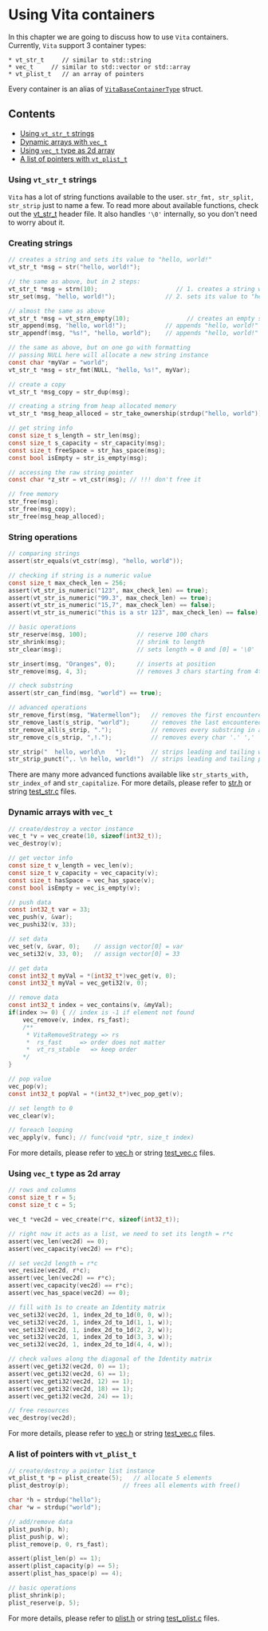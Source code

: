 # Using Vita containers
In this chapter we are going to discuss how to use `Vita` containers. Currently, `Vita` support 3 container types:

```
* vt_str_t     // similar to std::string
* vec_t     // similar to std::vector or std::array
* vt_plist_t   // an array of pointers
```

Every container is an alias of [`VitaBaseContainerType`](../../inc/vita/core/core.h#L115) struct.

## Contents
* [Using `vt_str_t` strings](page2.md#using-vt_str_t-strings)
* [Dynamic arrays with `vec_t`](page2.md#dynamic-arrays-with-vec_t)
* [Using `vec_t` type as 2d array](page2.md#using-vec_t-type-as-2d-array)
* [A list of pointers with `vt_plist_t`](page2.md#a-list-of-pointers-with-vt_plist_t)

### Using `vt_str_t` strings
`Vita` has a lot of string functions available to the user. `str_fmt, str_split, str_strip` just to name a few. To read more about available functions, check out the [vt_str_t](../../inc/vita/container/str.h) header file. It also handles `'\0'` internally, so you don't need to worry about it.

### Creating strings
```c
// creates a string and sets its value to "hello, world!"
vt_str_t *msg = str("hello, world!");

// the same as above, but in 2 steps:
vt_str_t *msg = strn(10);                      // 1. creates a string with length 10
str_set(msg, "hello, world!");              // 2. sets its value to "hello, world!"

// almost the same as above 
vt_str_t *msg = vt_strn_empty(10);                // creates an empty string with length of 0 and capacity of 10
str_append(msg, "hello, world!");           // appends "hello, world!"
str_appendf(msg, "%s!", "hello, world");    // appends "hello, world!"

// the same as above, but on one go with formatting 
// passing NULL here will allocate a new string instance
const char *myVar = "world";
vt_str_t *msg = str_fmt(NULL, "hello, %s!", myVar);

// create a copy
vt_str_t *msg_copy = str_dup(msg);

// creating a string from heap allocated memory
vt_str_t *msg_heap_alloced = str_take_ownership(strdup("hello, world"));

// get string info
const size_t s_length = str_len(msg);
const size_t s_capacity = str_capacity(msg);
const size_t freeSpace = str_has_space(msg);
const bool isEmpty = str_is_empty(msg);

// accessing the raw string pointer
const char *z_str = vt_cstr(msg); // !!! don't free it

// free memory
str_free(msg);
str_free(msg_copy);
str_free(msg_heap_alloced);
```

### String operations
```c
// comparing strings
assert(str_equals(vt_cstr(msg), "hello, world"));

// checking if string is a numeric value
const size_t max_check_len = 256;
assert(vt_str_is_numeric("123", max_check_len) == true);
assert(vt_str_is_numeric("99.3", max_check_len) == true);
assert(vt_str_is_numeric("15,7", max_check_len) == false);
assert(vt_str_is_numeric("this is a str 123", max_check_len) == false);

// basic operations
str_reserve(msg, 100);              // reserve 100 chars
str_shrink(msg);                    // shrink to length
str_clear(msg);                     // sets length = 0 and [0] = '\0' 

str_insert(msg, "Oranges", 0);      // inserts at position
str_remove(msg, 4, 3);              // removes 3 chars starting from 4th index

// check substring
assert(str_can_find(msg, "world") == true);

// advanced operations
str_remove_first(msg, "Watermellon");   // removes the first encountered substring
str_remove_last(s_strip, "world");      // removes the last encountered substring
str_remove_all(s_strip, ".");           // removes every substring in a string
str_remove_c(s_strip, ",!.");           // removes every char '.' ',' '!' in a string

str_strip("  hello, world\n   ");       // strips leading and tailing whitespace and control symbols
str_strip_punct(",. \n hello, world!")  // strips leading and tailing punctuation marks + whitespace and control symbols
```

There are many more advanced functions available like `str_starts_with, str_index_of` and `str_capitalize`. For more details, please refer to [str.h](../../inc/vita/container/str.h) or string [test_str.c](../../tests/src/test_str.c) files.

### Dynamic arrays with `vec_t`

```c
// create/destroy a vector instance
vec_t *v = vec_create(10, sizeof(int32_t));
vec_destroy(v);

// get vector info
const size_t v_length = vec_len(v);
const size_t v_capacity = vec_capacity(v);
const size_t hasSpace = vec_has_space(v);
const bool isEmpty = vec_is_empty(v);

// push data
const int32_t var = 33;
vec_push(v, &var);
vec_pushi32(v, 33);

// set data
vec_set(v, &var, 0);    // assign vector[0] = var
vec_seti32(v, 33, 0);   // assign vector[0] = 33

// get data
const int32_t myVal = *(int32_t*)vec_get(v, 0);
const int32_t myVal = vec_geti32(v, 0);

// remove data
const int32_t index = vec_contains(v, &myVal);
if(index >= 0) { // index is -1 if element not found
    vec_remove(v, index, rs_fast);
    /**
     * VitaRemoveStrategy => rs
     *  rs_fast     => order does not matter
     *  vt_rs_stable   => keep order
    */
}

// pop value
vec_pop(v);
const int32_t popVal = *(int32_t*)vec_pop_get(v);

// set length to 0
vec_clear(v);

// foreach looping
vec_apply(v, func); // func(void *ptr, size_t index)
```

For more details, please refer to [vec.h](../../inc/vita/container/vec.h) or string [test_vec.c](../../tests/src/test_vec.c) files.

### Using `vec_t` type as 2d array

```c
// rows and columns
const size_t r = 5;
const size_t c = 5;

vec_t *vec2d = vec_create(r*c, sizeof(int32_t));

// right now it acts as a list, we need to set its length = r*c
assert(vec_len(vec2d) == 0);
assert(vec_capacity(vec2d) == r*c);

// set vec2d length = r*c
vec_resize(vec2d, r*c);
assert(vec_len(vec2d) == r*c);
assert(vec_capacity(vec2d) == r*c);
assert(vec_has_space(vec2d) == 0);

// fill with 1s to create an Identity matrix
vec_seti32(vec2d, 1, index_2d_to_1d(0, 0, w));
vec_seti32(vec2d, 1, index_2d_to_1d(1, 1, w));
vec_seti32(vec2d, 1, index_2d_to_1d(2, 2, w));
vec_seti32(vec2d, 1, index_2d_to_1d(3, 3, w));
vec_seti32(vec2d, 1, index_2d_to_1d(4, 4, w));

// check values along the diagonal of the Identity matrix
assert(vec_geti32(vec2d, 0) == 1);
assert(vec_geti32(vec2d, 6) == 1);
assert(vec_geti32(vec2d, 12) == 1);
assert(vec_geti32(vec2d, 18) == 1);
assert(vec_geti32(vec2d, 24) == 1);

// free resources
vec_destroy(vec2d);
```

For more details, please refer to [vec.h](../../inc/vita/container/vec.h) or string [test_vec.c](../../tests/src/test_vec.c) files.

### A list of pointers with `vt_plist_t`

```c
// create/destroy a pointer list instance
vt_plist_t *p = plist_create(5);   // allocate 5 elements
plist_destroy(p);               // frees all elements with free()

char *h = strdup("hello");
char *w = strdup("world");

// add/remove data
plist_push(p, h);
plist_push(p, w);
plist_remove(p, 0, rs_fast);

assert(plist_len(p) == 1);
assert(plist_capacity(p) == 5);
assert(plist_has_space(p) == 4);

// basic operations
plist_shrink(p);
plist_reserve(p, 5);
```

For more details, please refer to [plist.h](../../inc/vita/container/plist.h) or string [test_plist.c](../../tests/src/test_plist.c) files.
